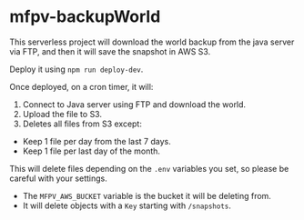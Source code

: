 # mfpv-backupWorld

This serverless project will download the world backup from the java server via FTP, and then it will save the snapshot in AWS S3.

Deploy it using `npm run deploy-dev`.

Once deployed, on a cron timer, it will:

1. Connect to Java server using FTP and download the world.
2. Upload the file to S3.
3. Deletes all files from S3 except:
  * Keep 1 file per day from the last 7 days.
  * Keep 1 file per last day of the month.

This will delete files depending on the `.env` variables you set, so please be careful with your settings.

* The `MFPV_AWS_BUCKET` variable is the bucket it will be deleting from.
* It will delete objects with a `Key` starting with `/snapshots`.
